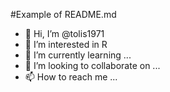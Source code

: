 #Example of README.md

- 👋 Hi, I’m @tolis1971
- 👀 I’m interested in R
- 🌱 I’m currently learning ...
- 💞️ I’m looking to collaborate on ...
- 📫 How to reach me ...

<!---
tolis1971/tolis1971 is a ✨ special ✨ repository because its `README.md` (this file) appears on your GitHub profile.
You can click the Preview link to take a look at your changes.
--->
